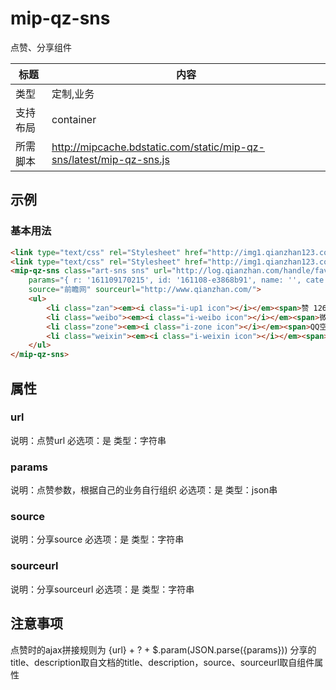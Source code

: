 # mip-qz-sns

点赞、分享组件

标题|内容
----|----
类型|定制,业务
支持布局|container
所需脚本|http://mipcache.bdstatic.com/static/mip-qz-sns/latest/mip-qz-sns.js

## 示例

### 基本用法
```html
<link type="text/css" rel="Stylesheet" href="http://img1.qianzhan123.com/2016/css/xw_common.css?v=20160101"> <!--测试用-->
<link type="text/css" rel="Stylesheet" href="http://img1.qianzhan123.com/2016/css/xw_art.css?v=20160101"> <!--测试用-->
<mip-qz-sns class="art-sns sns" url="http://log.qianzhan.com/handle/favorAdd" 
	params="{ r: '161109170215', id: '161108-e3868b91', name: '', cate: '150', type: 'news', url: '' }"
	source="前瞻网" sourceurl="http://www.qianzhan.com/">
    <ul>
        <li class="zan"><em><i class="i-up1 icon"></i></em><span>赞 126</span></li>
        <li class="weibo"><em><i class="i-weibo icon"></i></em><span>微博</span></li>
        <li class="zone"><em><i class="i-zone icon"></i></em><span>QQ空间</span></li>
        <li class="weixin"><em><i class="i-weixin icon"></i></em><span>微信</span></li>
    </ul>
</mip-qz-sns>
```

## 属性

### url

说明：点赞url
必选项：是
类型：字符串

### params

说明：点赞参数，根据自己的业务自行组织
必选项：是
类型：json串

### source

说明：分享source
必选项：是
类型：字符串

### sourceurl

说明：分享sourceurl
必选项：是
类型：字符串

## 注意事项
点赞时的ajax拼接规则为 {url} + ? + $.param(JSON.parse({params}))
分享的title、description取自文档的title、description，source、sourceurl取自组件属性

